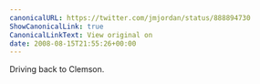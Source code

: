 ```yaml
---
canonicalURL: https://twitter.com/jmjordan/status/888894730
ShowCanonicalLink: true
CanonicalLinkText: View original on
date: 2008-08-15T21:55:26+00:00
---
```

Driving back to Clemson.